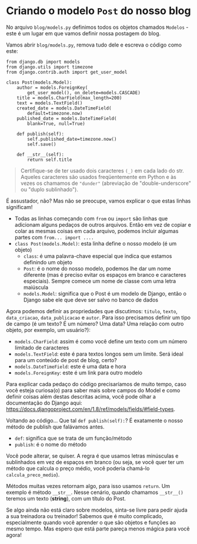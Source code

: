 # Criando o modelo `Post` do nosso blog

No arquivo `blog/models.py` definimos todos os objetos chamados `Modelos` - este é um lugar em que vamos definir nossa postagem do blog.

Vamos abrir `blog/models.py`, remova tudo dele e escreva o código como este:

```
from django.db import models
from django.utils import timezone
from django.contrib.auth import get_user_model

class Post(models.Model):
    author = models.ForeignKey(
        get_user_model(), on_delete=models.CASCADE)
    title = models.CharField(max_length=200)
    text = models.TextField()
    created_date = models.DateTimeField(
        default=timezone.now)
    published_date = models.DateTimeField(
        blank=True, null=True)

    def publish(self):
        self.published_date=timezone.now()
        self.save()

    def __str__(self):
        return self.title

```
> Certifique-se de ter usado dois caracteres `(_)` em cada lado do str. Aqueles caracteres são usados freqüentemente em Python e às vezes os chamamos de `"dunder"` (abreviação de "double-underscore" ou "duplo sublinhado").
>


É assustador, não? Mas não se preocupe, vamos explicar o que estas linhas significam!

- Todas as linhas começando com `from` ou `import` são linhas que adicionam alguns pedaços de outros arquivos. Então em vez de copiar e colar as mesmas coisas em cada arquivo, podemos incluir algumas partes com `from... import ....`
- `class Post(models.Model)`: esta linha define o nosso modelo (é um objeto)
    - `class`: é uma palavra-chave especial que indica que estamos definindo um objeto
    - `Post`: é o nome do nosso modelo, podemos lhe dar um nome diferente (mas é preciso evitar os espaços em branco e caracteres especiais). Sempre comece um nome de classe com uma letra maiúscula
    - `models.Model`: significa que o Post é um modelo de Django, então o Django sabe ele que deve ser salvo no banco de dados

Agora podemos definir as propriedades que discutimos: `titulo`, `texto`, `data_criacao`, `data_publicacao` e `autor`. Para isso precisamos definir um tipo de campo (é um texto? É um número? Uma data? Uma relação com outro objeto, por exemplo, um usuário?):
- `models.CharField`: assim é como você define um texto com um número limitado de caracteres
- `models.TextField`: este é para textos longos sem um limite. Será ideal para um conteúdo de post de blog, certo?
- `models.DateTimeField`: este é uma data e hora
- `models.ForeignKey`: este é um link para outro modelo

Para explicar cada pedaço do código precisaríamos de muito tempo, caso você esteja curiosa(o) para saber mais sobre campos do Model e como definir coisas além destas descritas acima, você pode olhar a documentação do Django aqui:  https://docs.djangoproject.com/en/1.8/ref/models/fields/#field-types.

Voltando ao código... Que tal `def publish(self):`? É exatamente o nosso método de publish que falávamos antes.
- `def`: significa que se trata de um função/método
- `publish`: é o nome do método

Você pode alterar, se quiser. A regra é que usamos letras minúsculas e sublinhados em vez de espaços em branco (ou seja, se você quer ter um método que calcula o preço médio, você poderia chamá-lo `calcula_preco_medio`).

Métodos muitas vezes retornam algo, para isso usamos `return`. Um exemplo é método `__str__`. Nesse cenário, quando chamamos `__str__()` teremos um texto (**string**), com um título do Post.

Se algo ainda não está claro sobre modelos, sinta-se livre para pedir ajuda a sua treinadora ou treinador! Sabemos que é muito complicado, especialmente quando você aprender o que são objetos e funções ao mesmo tempo. Mas espero que está parte pareça menos mágica para você agora!
